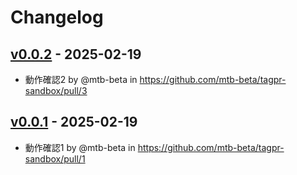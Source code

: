 # Changelog

## [v0.0.2](https://github.com/mtb-beta/tagpr-sandbox/compare/v0.0.1...v0.0.2) - 2025-02-19
- 動作確認2 by @mtb-beta in https://github.com/mtb-beta/tagpr-sandbox/pull/3

## [v0.0.1](https://github.com/mtb-beta/tagpr-sandbox/commits/v0.0.1) - 2025-02-19
- 動作確認1 by @mtb-beta in https://github.com/mtb-beta/tagpr-sandbox/pull/1
